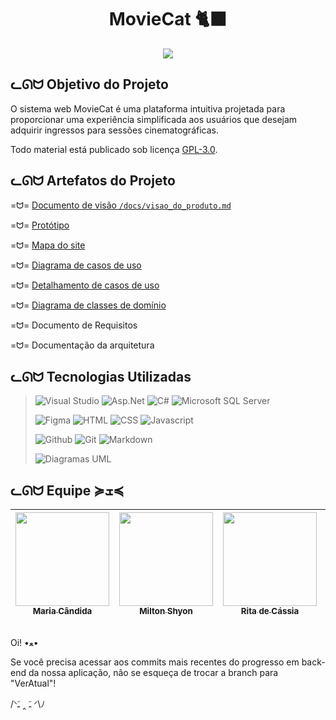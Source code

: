 <div align="center">
  <h1>MovieCat 🐈‍⬛</h1>
</div>

<div align="center">
  <img src="https://github.com/PI-InfoWeb-CNAT/2023-MovieCat/assets/79120586/b15a11c1-d1d8-4207-a7c1-a18186d4449a">
</div>

<h2>ᓚᘏᗢ Objetivo do Projeto</h2>
O sistema web MovieCat é uma plataforma intuitiva projetada para proporcionar uma experiência simplificada aos usuários que desejam adquirir ingressos para sessões cinematográficas. 



Todo material está publicado sob licença [GPL-3.0](https://github.com/PI-InfoWeb-CNAT/2023-MovieCat/blob/305cf6604d25c7cbc8e5bc1396d0d3fcf5f2dea1/LICENSE).

<h2>ᓚᘏᗢ Artefatos do Projeto</h2>

=ᗢ=  [Documento de visão `/docs/visao_do_produto.md`](./docs/visao_do_produto.md)

=ᗢ=  [Protótipo](https://www.figma.com/file/Tf9R49Kc4vXWyyZdIGJ6oS/MovieCat?type=design&node-id=0-1&mode=design&t=ToD6eBCOOcf32XOw-0)

=ᗢ=  [Mapa do site](https://www.figma.com/file/Tf9R49Kc4vXWyyZdIGJ6oS/MovieCat?type=design&node-id=0-1&mode=design&t=ToD6eBCOOcf32XOw-0)

=ᗢ=  [Diagrama de casos de uso](docs/Casos_de_Uso)

=ᗢ=  [Detalhamento de casos de uso](./docs/Casos_de_Uso)

=ᗢ=  [Diagrama de classes de domínio](./docs/Diagramas/DiagramaDeClasses.jpeg)

=ᗢ=  Documento de Requisitos

=ᗢ=  Documentação da arquitetura

<h2>ᓚᘏᗢ Tecnologias Utilizadas</h2>

> ![Visual Studio](https://img.shields.io/badge/Visual%20Studio-black?logo=visualstudio&logoColor=D91010&style=for-the-badge)
> ![Asp.Net](https://img.shields.io/badge/Asp.Net-black?logo=dotnet&logoColor=D91010&style=for-the-badge)
> ![C#](https://img.shields.io/badge/C%23-black?logo=csharp&logoColor=D91010&style=for-the-badge)
> ![Microsoft SQL Server](https://img.shields.io/badge/Microsoft%20SQL%20Server-black?logo=microsoftsqlserver&logoColor=D91010&style=for-the-badge)
>
> ![Figma](https://img.shields.io/badge/FIGMA-black?logo=figma&logoColor=D91010&style=for-the-badge)
> ![HTML](https://img.shields.io/badge/Html-black?logo=html5&logoColor=D91010&style=for-the-badge)
> ![CSS](https://img.shields.io/badge/CSS-black?logo=css3&logoColor=D91010&style=for-the-badge)
> ![Javascript](https://img.shields.io/badge/JavasCript-black?logo=javascript&logoColor=D91010&style=for-the-badge)
>
> ![Github](https://img.shields.io/badge/github-black?logo=github&logoColor=D91010&style=for-the-badge)
> ![Git](https://img.shields.io/badge/git-black?logo=git&logoColor=D91010&style=for-the-badge)
> ![Markdown](https://img.shields.io/badge/Markdown-black?logo=markdown&logoColor=D91010&style=for-the-badge)
>
> ![Diagramas UML](https://img.shields.io/badge/Diagramas%20UML-black?logo=uml&logoColor=D91010&style=for-the-badge)

<h2>ᓚᘏᗢ Equipe ≽ܫ≼</h2>
  
| [<img align="center" src="https://github.com/PI-InfoWeb-CNAT/2023-MovieCat/assets/79120586/b1fb641a-f623-4a77-af5e-79acdaa8cc91" width=150><br><sub>Maria Cândida</sub>](https://github.com/mmariacandida) |  [<img src="https://github.com/PI-InfoWeb-CNAT/2023-MovieCat/assets/79120586/a0aa352d-3e22-4e2c-bab0-41e6372c0f9e" width=150><br><sub>Milton Shyon</sub>](https://github.com/Shyon246) |  [<img src="https://github.com/PI-InfoWeb-CNAT/2023-MovieCat/assets/79120586/4cd48e33-0b39-4fd9-b9d6-720315141d9a" width=150><br><sub>Rita de Cássia</sub>](https://github.com/Ritinhha) | [<img src="https://avatars.githubusercontent.com/u/19308031?v=4" width=150><br><sub>Gilbert Azevedo</sub>](https://github.com/Gilbert-Silva) </div>|
| :---: | :---: | :---: | :---: |

 ##
 Oi! •ﻌ•
 
 Se você precisa acessar aos commits mais recentes do progresso em back-end da nossa aplicação, não se esqueça de trocar a branch para "VerAtual"!
 
/ᐠﹷ ‸ ﹷ ᐟ\ﾉ 
